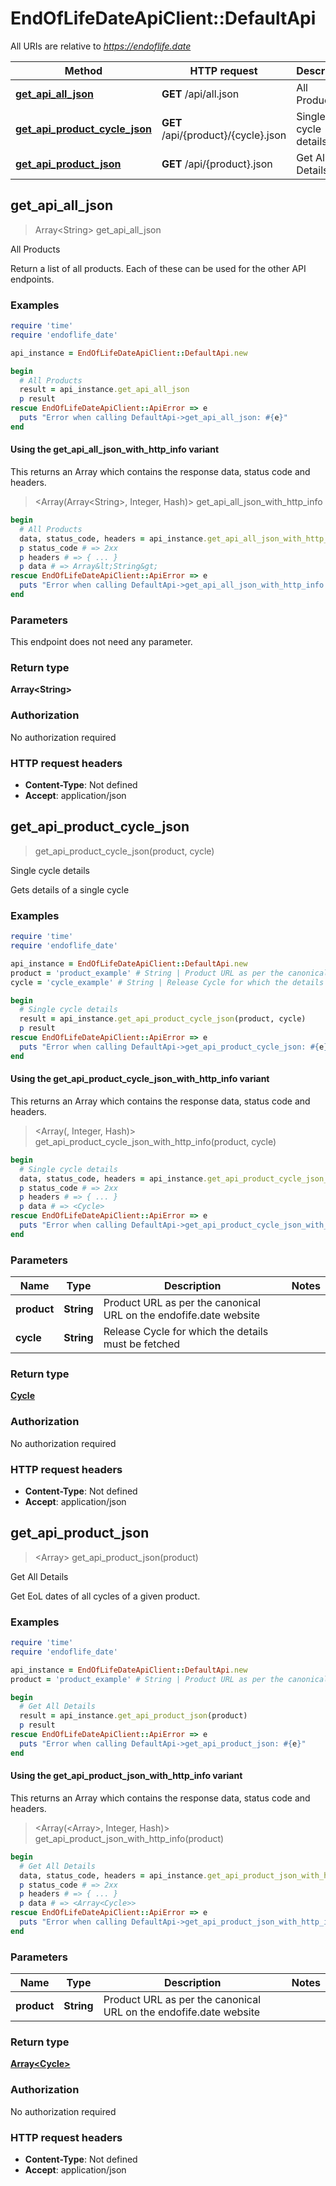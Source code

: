 # EndOfLifeDateApiClient::DefaultApi

All URIs are relative to *https://endoflife.date*

| Method | HTTP request | Description |
| ------ | ------------ | ----------- |
| [**get_api_all_json**](DefaultApi.md#get_api_all_json) | **GET** /api/all.json | All Products |
| [**get_api_product_cycle_json**](DefaultApi.md#get_api_product_cycle_json) | **GET** /api/{product}/{cycle}.json | Single cycle details |
| [**get_api_product_json**](DefaultApi.md#get_api_product_json) | **GET** /api/{product}.json | Get All Details |


## get_api_all_json

> Array&lt;String&gt; get_api_all_json

All Products

Return a list of all products. Each of these can be used for the other API endpoints.

### Examples

```ruby
require 'time'
require 'endoflife_date'

api_instance = EndOfLifeDateApiClient::DefaultApi.new

begin
  # All Products
  result = api_instance.get_api_all_json
  p result
rescue EndOfLifeDateApiClient::ApiError => e
  puts "Error when calling DefaultApi->get_api_all_json: #{e}"
end
```

#### Using the get_api_all_json_with_http_info variant

This returns an Array which contains the response data, status code and headers.

> <Array(Array&lt;String&gt;, Integer, Hash)> get_api_all_json_with_http_info

```ruby
begin
  # All Products
  data, status_code, headers = api_instance.get_api_all_json_with_http_info
  p status_code # => 2xx
  p headers # => { ... }
  p data # => Array&lt;String&gt;
rescue EndOfLifeDateApiClient::ApiError => e
  puts "Error when calling DefaultApi->get_api_all_json_with_http_info: #{e}"
end
```

### Parameters

This endpoint does not need any parameter.

### Return type

**Array&lt;String&gt;**

### Authorization

No authorization required

### HTTP request headers

- **Content-Type**: Not defined
- **Accept**: application/json


## get_api_product_cycle_json

> <Cycle> get_api_product_cycle_json(product, cycle)

Single cycle details

Gets details of a single cycle

### Examples

```ruby
require 'time'
require 'endoflife_date'

api_instance = EndOfLifeDateApiClient::DefaultApi.new
product = 'product_example' # String | Product URL as per the canonical URL on the endofife.date website
cycle = 'cycle_example' # String | Release Cycle for which the details must be fetched

begin
  # Single cycle details
  result = api_instance.get_api_product_cycle_json(product, cycle)
  p result
rescue EndOfLifeDateApiClient::ApiError => e
  puts "Error when calling DefaultApi->get_api_product_cycle_json: #{e}"
end
```

#### Using the get_api_product_cycle_json_with_http_info variant

This returns an Array which contains the response data, status code and headers.

> <Array(<Cycle>, Integer, Hash)> get_api_product_cycle_json_with_http_info(product, cycle)

```ruby
begin
  # Single cycle details
  data, status_code, headers = api_instance.get_api_product_cycle_json_with_http_info(product, cycle)
  p status_code # => 2xx
  p headers # => { ... }
  p data # => <Cycle>
rescue EndOfLifeDateApiClient::ApiError => e
  puts "Error when calling DefaultApi->get_api_product_cycle_json_with_http_info: #{e}"
end
```

### Parameters

| Name | Type | Description | Notes |
| ---- | ---- | ----------- | ----- |
| **product** | **String** | Product URL as per the canonical URL on the endofife.date website |  |
| **cycle** | **String** | Release Cycle for which the details must be fetched |  |

### Return type

[**Cycle**](Cycle.md)

### Authorization

No authorization required

### HTTP request headers

- **Content-Type**: Not defined
- **Accept**: application/json


## get_api_product_json

> <Array<Cycle>> get_api_product_json(product)

Get All Details

Get EoL dates of all cycles of a given product.

### Examples

```ruby
require 'time'
require 'endoflife_date'

api_instance = EndOfLifeDateApiClient::DefaultApi.new
product = 'product_example' # String | Product URL as per the canonical URL on the endofife.date website

begin
  # Get All Details
  result = api_instance.get_api_product_json(product)
  p result
rescue EndOfLifeDateApiClient::ApiError => e
  puts "Error when calling DefaultApi->get_api_product_json: #{e}"
end
```

#### Using the get_api_product_json_with_http_info variant

This returns an Array which contains the response data, status code and headers.

> <Array(<Array<Cycle>>, Integer, Hash)> get_api_product_json_with_http_info(product)

```ruby
begin
  # Get All Details
  data, status_code, headers = api_instance.get_api_product_json_with_http_info(product)
  p status_code # => 2xx
  p headers # => { ... }
  p data # => <Array<Cycle>>
rescue EndOfLifeDateApiClient::ApiError => e
  puts "Error when calling DefaultApi->get_api_product_json_with_http_info: #{e}"
end
```

### Parameters

| Name | Type | Description | Notes |
| ---- | ---- | ----------- | ----- |
| **product** | **String** | Product URL as per the canonical URL on the endofife.date website |  |

### Return type

[**Array&lt;Cycle&gt;**](Cycle.md)

### Authorization

No authorization required

### HTTP request headers

- **Content-Type**: Not defined
- **Accept**: application/json

